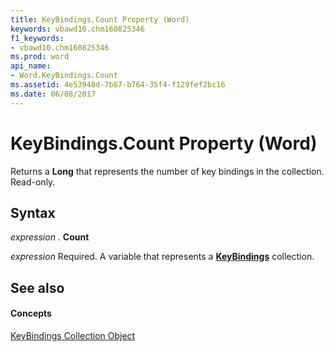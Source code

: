 ```yaml
---
title: KeyBindings.Count Property (Word)
keywords: vbawd10.chm160825346
f1_keywords:
- vbawd10.chm160825346
ms.prod: word
api_name:
- Word.KeyBindings.Count
ms.assetid: 4e53948d-7b67-b764-35f4-f129fef2bc16
ms.date: 06/08/2017
---
```



# KeyBindings.Count Property (Word)

Returns a  **Long** that represents the number of key bindings in the collection. Read-only.


## Syntax

 _expression_ . **Count**

 _expression_ Required. A variable that represents a **[KeyBindings](keybindings-object-word.md)** collection.


## See also


#### Concepts


[KeyBindings Collection Object](keybindings-object-word.md)

